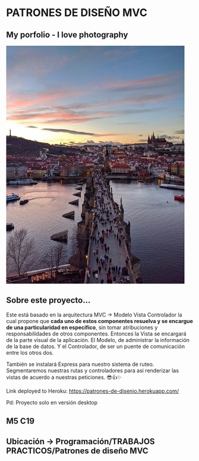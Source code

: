 # PATRONES DE DISEÑO MVC

## **My porfolio - I love photography**

![img](public/images/prague.jpg)

## Sobre este proyecto...
Este está basado en la arquitectura MVC -> Modelo Vista Controlador 
la cual propone que **cada uno de estos componentes resuelva y se encargue de una particularidad en específico**, sin tomar atribuciones y responsabilidades de otros componentes.
Entonces la Vista se encargará de la parte visual de la aplicación. El Modelo, de administrar la información de la base de datos. Y el Controlador, de ser un puente de comunicación entre los otros dos.

También se instalará Express para nuestro sistema de ruteo. Segmentaremos nuestras rutas y controladores para asi renderizar las vistas de acuerdo a nuestras peticiones.
😎👍✨

Link deployed to Heroku: https://patrones-de-disenio.herokuapp.com/

Pd: Proyecto solo en versión desktop


## M5 C19
## Ubicación -> Programación/TRABAJOS PRACTICOS/Patrones de diseño MVC